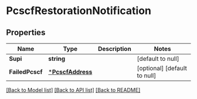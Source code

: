 # PcscfRestorationNotification

## Properties
Name | Type | Description | Notes
------------ | ------------- | ------------- | -------------
**Supi** | **string** |  | [default to null]
**FailedPcscf** | [***PcscfAddress**](PcscfAddress.md) |  | [optional] [default to null]

[[Back to Model list]](../README.md#documentation-for-models) [[Back to API list]](../README.md#documentation-for-api-endpoints) [[Back to README]](../README.md)

